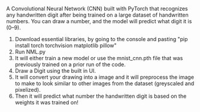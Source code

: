 A Convolutional Neural Network (CNN) built with PyTorch that recognizes any handwritten digit after being trained on a large dataset of handwritten numbers. You can draw a number, and the model will predict what digit it is (0–9).

1. Download essential libraries, by going to the console and pasting "pip install torch torchvision matplotlib pillow"
2. Run NML.py
3. It will either train a new model or use the mnist_cnn.pth file that was previously trained on a prior run of the code.
4. Draw a Digit using the built in UI.
6. It will convert your drawing into a image and it will preprocess the image to make to look similar to other images from the dataset (greyscaled and pixelized).
8. Then it will predict what number the handwritten digit is based on the weights it was trained on!

